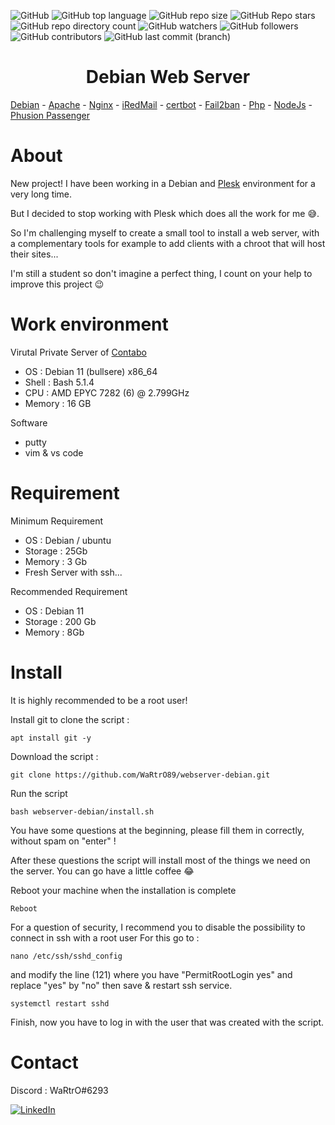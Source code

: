 ![GitHub](https://img.shields.io/github/license/WaRtrO89/webserver-debian) ![GitHub top language](https://img.shields.io/github/languages/top/WaRtrO89/webserver-debian) ![GitHub repo size](https://img.shields.io/github/repo-size/WaRtrO89/webserver-debian) ![GitHub Repo stars](https://img.shields.io/github/stars/WaRtrO89/webserver-debian) ![GitHub repo directory count](https://img.shields.io/github/directory-file-count/WaRtrO89/webserver-debian) ![GitHub watchers](https://img.shields.io/github/watchers/WaRtrO89/webserver-debian) ![GitHub followers](https://img.shields.io/github/followers/WaRtrO89) ![GitHub contributors](https://img.shields.io/github/contributors/WaRtrO89/webserver-debian) ![GitHub last commit (branch)](https://img.shields.io/github/last-commit/WaRtrO89/webserver-debian/main) 


<h1 align="center">Debian Web Server</h1>


[Debian](https://www.debian.org/) - [Apache](https://httpd.apache.org/) - [Nginx](https://nginx.org/) - [iRedMail](https://github.com/iredmail/iRedMail) - [certbot](https://certbot.eff.org/) - [Fail2ban](https://www.fail2ban.org/) - [Php](https://www.php.net/) - [NodeJs](https://nodejs.org/) - [Phusion Passenger](https://github.com/phusion/passenger)


# About

New project! I have been working in a Debian and [Plesk](https://www.plesk.com/) environment for a very long time.

But I decided to stop working with Plesk which does all the work for me 😅.

So I'm challenging myself to create a small tool to install a web server, with a complementary tools for example to add clients with a chroot that will host their sites...

I'm still a student so don't imagine a perfect thing, I count on your help to improve this project 😉

# Work environment

  Virutal Private Server of [Contabo](https://contabo.com/)
  
  - OS : Debian 11 (bullsere) x86_64
  - Shell : Bash 5.1.4
  - CPU : AMD EPYC 7282 (6) @ 2.799GHz
  - Memory :  16 GB

  Software
  
  - putty
  - vim & vs code

# Requirement
  
  Minimum Requirement
  
  - OS : Debian / ubuntu
  - Storage : 25Gb
  - Memory : 3 Gb
  - Fresh Server with ssh...
  
  Recommended Requirement
  
  - OS : Debian 11
  - Storage : 200 Gb
  - Memory : 8Gb

# Install

It is highly recommended to be a root user!

Install git to clone the script :
```
apt install git -y
```

Download the script :
```
git clone https://github.com/WaRtrO89/webserver-debian.git
```
Run the script
```
bash webserver-debian/install.sh
```

You have some questions at the beginning, please fill them in correctly, without spam on "enter" !

After these questions the script will install most of the things we need on the server. You can go have a little coffee 😂

Reboot your machine when the installation is complete
```
Reboot
```
For a question of security, I recommend you to disable the possibility to connect in ssh with a root user
For this go to :
```
nano /etc/ssh/sshd_config
```
and modify the line (121) where you have "PermitRootLogin yes" and replace "yes" by "no" then save & restart ssh service.
```
systemctl restart sshd
```
Finish, now you have to log in with the user that was created with the script.

# Contact

Discord : WaRtrO#6293

[![LinkedIn][linkedin-shield]][linkedin-url]

[linkedin-shield]: https://img.shields.io/badge/-LinkedIn-black.svg?style=for-the-badge&logo=linkedin&colorB=555
[linkedin-url]: https://linkedin.com/in/maxence-morot
